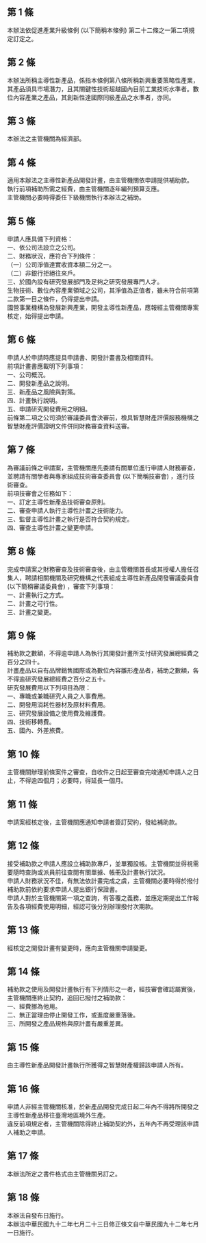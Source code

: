 第 1 條
-------
本辦法依促進產業升級條例 (以下簡稱本條例) 第二十二條之一第二項規  
定訂定之。

第 2 條
-------
本辦法所稱主導性新產品，係指本條例第八條所稱新興重要策略性產業，  
其產品須具市場潛力，且其關鍵性技術超越國內目前工業技術水準者。數  
位內容產業之產品，其創新性達國際同級產品之水準者，亦同。

第 3 條
-------
本辦法之主管機關為經濟部。

第 4 條
-------
適用本辦法之主導性新產品開發計畫，由主管機關依申請提供補助款。  
執行前項補助所需之經費，由主管機關逐年編列預算支應。  
主管機關必要時得委任下級機關執行本辦法之補助。

第 5 條
-------
申請人應具備下列資格：  
一、依公司法設立之公司。  
二、財務狀況，應符合下列條件：  
（一）公司淨值達實收資本額二分之一。  
（二）非銀行拒絕往來戶。  
三、於國內設有研究發展部門及足夠之研究發展專門人才。  
生物技術、數位內容產業領域之公司，其淨值為正值者，雖未符合前項第  
二款第一目之條件，仍得提出申請。  
國營事業機構為發展新興產業，開發主導性新產品，應報經主管機關專案  
核定，始得提出申請。

第 6 條
-------
申請人於申請時應提具申請書、開發計畫書及相關資料。  
前項計畫書應載明下列事項：  
一、公司概況。  
二、開發新產品之說明。  
三、新產品之風險與對策。  
四、計畫執行說明。  
五、申請研究開發費用之明細。  
前條第二項之公司須於審議委員會決審前，檢具智慧財產評價服務機構之  
智慧財產評價證明文件併同財務審查資料送審。

第 7 條
-------
為審議前條之申請案，主管機關應先委請有關單位進行申請人財務審查，  
並聘請有關學者與專家組成技術審查委員會 (以下簡稱技審會) ，進行技  
術審查。  
前項技審會之任務如下：  
一、訂定主導性新產品技術審查原則。  
二、審查申請人執行主導性計畫之技術能力。  
三、監督主導性計畫之執行是否符合契約規定。  
四、審查主導性計畫之變更申請。

第 8 條
-------
完成申請案之財務審查及技術審查後，由主管機關首長或其授權人擔任召  
集人，聘請相關機關及研究機構之代表組成主導性新產品開發審議委員會  
 (以下簡稱審議委員會) ，審查下列事項：  
一、計畫執行之方式。  
二、計畫之可行性。  
三、計畫之變更。

第 9 條
-------
補助款之數額，不得逾申請人為執行其開發計畫所支付研究發展總經費之  
百分之四十。  
計畫產品以自有品牌銷售國際或為數位內容雛形產品者，補助之數額，各  
不得逾研究發展總經費之百分之五十。  
研究發展費用以下列項目為限：  
一、專職或兼職研究人員之人事費用。  
二、開發用消耗性器材及原材料費用。  
三、研究發展設備之使用費及維護費。  
四、技術移轉費。  
五、國內、外差旅費。

第 10 條
--------
主管機關辦理前條案件之審查，自收件之日起至審查完竣通知申請人之日  
止，不得逾四個月；必要時，得延長一個月。

第 11 條
--------
申請案經核定後，主管機關應通知申請者簽訂契約，發給補助款。

第 12 條
--------
接受補助款之申請人應設立補助款專戶，並單獨設帳。主管機關並得視需  
要隨時查詢或派員前往查閱有關單據、帳冊及計畫執行狀況。  
申請人財務狀況不佳，有無法依計畫完成之虞，主管機關必要時得於撥付  
補助款前依約要求申請人提出銀行保證書。  
申請人對於主管機關第一項之查詢，有答覆之義務，並應定期提出工作報  
告及各項經費使用明細，經認可後分別辦理撥付次期款。

第 13 條
--------
經核定之開發計畫有變更時，應向主管機關申請變更。

第 14 條
--------
補助款之使用及開發計畫執行有下列情形之一者，經技審會確認屬實後，  
主管機關應終止契約，追回已撥付之補助款：  
一、經費挪為他用。  
二、無正當理由停止開發工作，或進度嚴重落後。  
三、所開發之產品規格與原計畫有嚴重差異。

第 15 條
--------
由主導性新產品開發計畫執行所獲得之智慧財產權歸該申請人所有。

第 16 條
--------
申請人非經主管機關核准，於新產品開發完成日起二年內不得將所開發之  
主導性新產品移往臺灣地區境外生產。  
違反前項規定者，主管機關除得終止補助契約外，五年內不再受理該申請  
人補助之申請。

第 17 條
--------
本辦法所定之書件格式由主管機關另訂之。

第 18 條
--------
本辦法自發布日施行。  
本辦法中華民國九十二年七月二十三日修正條文自中華民國九十二年七月  
一日施行。

